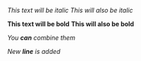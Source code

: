 *This text will be italic*
_This will also be italic_

**This text will be bold**
__This will also be bold__

_You **can** combine them_

_New __line__ is added_
